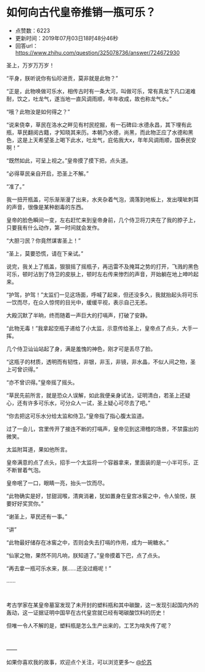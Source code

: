 # 如何向古代皇帝推销一瓶可乐？
- 点赞数：6223
- 更新时间：2019年07月03日18时48分46秒
- 回答url：https://www.zhihu.com/question/325078736/answer/724672930
<body>
 <p data-pid="4fFNXYV5">圣上，万岁万万岁！</p>
 <p data-pid="CPdwtkFy">“平身，朕听说你有仙珍进贡，莫非就是此物？”</p>
 <p data-pid="2ALlhbts">“正是，此物唤做可乐水，相传古时有一条大河，叫做可乐，常有真龙下凡口渴难耐，饮之，吐龙气，遂当地一直风调雨顺，年年收成，故也称龙气水。”</p>
 <p data-pid="ryQ6q4ae">“哦？此物汝是如何得之？”</p>
 <p data-pid="mbiEcVPr">“说来侥幸，草民在洛水之畔见有村民挖掘，有一石碑曰:水德永昌，其下埋有此瓶，草民翻阅古籍，才知晓其来历。本朝乃水德，尚黑，而此物正应了水德和黑色，这是上天希望圣上喝下此水，吐龙气，庇佑我大x，年年风调雨顺，国泰民安啊！”</p>
 <p data-pid="39fgB06d">“既然如此，可呈上视之。”皇帝摸了摸下把，点头道。</p>
 <p data-pid="P6NXENwA">“必得草民亲自开启，恐圣上不解。”</p>
 <p data-pid="LOWWX2nf">“准了。”</p>
 <p data-pid="aNvzCxoP">我一扭开瓶盖，可乐渐渐漫了出来，水夹杂着气泡，滴落到地板上，发出噗呲刺耳的声音，很像是某种剧毒的东西。</p>
 <p data-pid="VJPrUJNL">皇帝的脸色瞬间一变，左右赶忙来到皇帝身前，几个侍卫将刀夹在了我的脖子上，只要我有什么动作，第一时间就会发作。</p>
 <p data-pid="RixcQBzN">“大胆刁民？你竟然谋害圣上！”</p>
 <p data-pid="mHfgVv0h">“圣上，莫要恐慌，请在下亲试。”</p>
 <p data-pid="_wwbi_vZ">说完，我关上了瓶盖，狠狠摇了摇瓶子，再迅雷不及掩耳之势的打开，飞溅的黑色可乐，顿时沾到了侍卫的皮肤上，顿时左右传来惨烈的声音，开始躺在地上呻吟起来。</p>
 <p data-pid="6HvufNRa">“护驾，护驾！”太监们一见这场面，呼喊了起来，但还没多久，我就抬起头将可乐一饮而尽，在众人惊愕的目光中，缓缓平视，表示自己无恙。</p>
 <p data-pid="ms_QXgj2">大殿沉默了半晌，终而随着一声巨大的打嗝声，打破了安静。</p>
 <p data-pid="5c_KZ-C6">“此物无毒！”我拿起空瓶子递给了小太监，示意传给圣上，皇帝点了点头，大手一挥。</p>
 <p data-pid="XN371zgl">几个侍卫讪讪站起了身，满是羞愧的神色，刚才可是丢尽了脸。</p>
 <p data-pid="VU-S53sg">“这瓶子的材质，透明而有韧性，非银，非玉，非镜，非水晶，不似人间之物，圣上可曾识得。”</p>
 <p data-pid="f9fapQDJ">“亦不曾识得。”皇帝摇了摇头。</p>
 <p data-pid="lgTx_KM4">“草民先前所言，就是恐众人误解，如此我便亲身试法，证明清白，若圣上还疑心，还有许多可乐水，可分众人一试，圣上疑心可尽去了吧。”</p>
 <p data-pid="59m3d-jw">“你去把这可乐水分给太监和侍卫。”皇帝指了指心腹太监道。</p>
 <p data-pid="NUzlkJ_X">过了一会儿，宫里传开了接连不断的打嗝声，皇帝见到这滑稽的场景，不禁露出的微笑。</p>
 <p data-pid="foqT3NHh">太监附耳道，果如他所言。</p>
 <p data-pid="Se6YnyB1">皇帝满意的点了点头，招手一个太监将一个容器拿来，里面装的是一小半可乐，正不断冒着气泡。</p>
 <p data-pid="ol9h_JOJ">皇帝呡了一口，眼睛一亮，抬头一饮而尽。</p>
 <p data-pid="g45qn0ib">“此物确实是好，甘甜润喉，清爽消暑，犹如置身在皇宫冰窖之中，令人愉悦，朕要好好奖赏你。”</p>
 <p data-pid="8D44eHPL">“谢圣上，草民还有一事。”</p>
 <p data-pid="rFukl-Y6">“讲”</p>
 <p data-pid="Li6BqiOe">“此物最好储存在冰窖之中，否则会失去打嗝的作用，成为一碗糖水。”</p>
 <p data-pid="mEvqYLtf">“仙家之物，果然不同凡响，朕知道了。”皇帝摸着下巴，点了点头。</p>
 <p data-pid="wvSm2m10">“再去拿一瓶可乐水来，朕……还没过瘾呢！”</p>
 <p data-pid="e7JnHMpU">……</p>
 <p class="ztext-empty-paragraph"><br></p>
 <p data-pid="uQNazgmT">考古学家在某皇帝墓室发现了未开封的塑料瓶和其中碳酸，这一发现引起国内外的轰动，这一证据证明中国早在古代皇宫就已经有喝碳酸饮料的历史！</p>
 <p data-pid="d5ZHl9VE">但唯一令人不解的是，塑料瓶是怎么生产出来的，工艺为啥失传了呢？</p>
 <p class="ztext-empty-paragraph"><br></p>
 <p data-pid="U_h_FDt4">——</p>
 <p data-pid="VZczTZ8i">如果你喜欢我的故事，欢迎点个关注，可以浏览更多～ <a class="member_mention" href="https://www.zhihu.com/people/45c09351378901657ca9d61b435fe6a6" data-hash="45c09351378901657ca9d61b435fe6a6" data-hovercard="p$b$45c09351378901657ca9d61b435fe6a6">@伦苏</a></p>
</body>